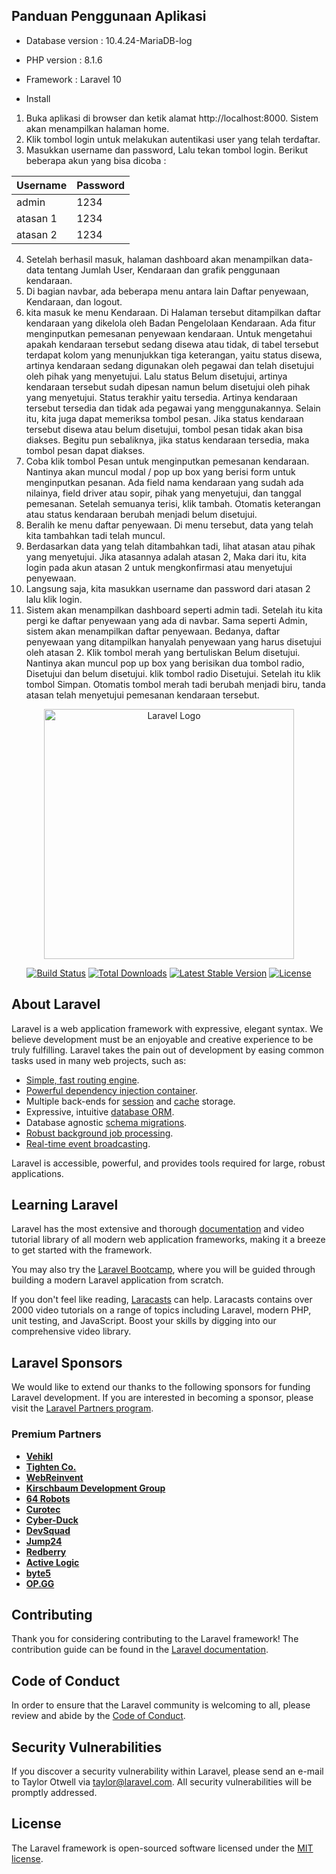 ## Panduan Penggunaan Aplikasi

- Database version :  10.4.24-MariaDB-log
- PHP version : 8.1.6
- Framework : Laravel 10

- Install 

1. Buka aplikasi di browser dan ketik alamat http://localhost:8000. Sistem akan menampilkan halaman home.
2. Klik tombol login untuk melakukan autentikasi user yang telah terdaftar.
3. Masukkan username dan password, Lalu tekan tombol login. Berikut beberapa akun yang bisa dicoba :

| Username | Password |
| ------- | ------- |
| admin | 1234 |
| atasan 1 | 1234 |
| atasan 2 | 1234 |

4. Setelah berhasil masuk, halaman dashboard akan menampilkan data-data tentang Jumlah User, Kendaraan dan grafik penggunaan kendaraan.
5. Di bagian navbar, ada beberapa menu antara lain Daftar penyewaan, Kendaraan, dan logout.
7. kita masuk ke menu Kendaraan. Di Halaman tersebut ditampilkan daftar kendaraan yang dikelola oleh Badan Pengelolaan Kendaraan. Ada fitur menginputkan pemesanan penyewaan kendaraan. Untuk mengetahui apakah kendaraan tersebut sedang disewa atau tidak, di tabel tersebut terdapat kolom yang menunjukkan tiga keterangan, yaitu status disewa, artinya kendaraan sedang digunakan oleh pegawai dan telah disetujui oleh pihak yang menyetujui. Lalu status Belum disetujui, artinya kendaraan tersebut sudah dipesan namun belum disetujui oleh pihak yang menyetujui. Status terakhir yaitu tersedia. Artinya kendaraan tersebut tersedia dan tidak ada pegawai yang menggunakannya. Selain itu, kita juga dapat memeriksa tombol pesan. Jika status kendaraan tersebut disewa atau belum disetujui, tombol pesan tidak akan bisa diakses. Begitu pun sebaliknya, jika status kendaraan tersedia, maka tombol pesan dapat diakses.
8. Coba klik tombol Pesan untuk menginputkan pemesanan kendaraan. Nantinya akan muncul modal / pop up box yang berisi form untuk menginputkan pesanan. Ada field nama kendaraan yang sudah ada nilainya, field driver atau sopir, pihak yang menyetujui, dan tanggal pemesanan. Setelah semuanya terisi, klik tambah. Otomatis keterangan atau status kendaraan berubah menjadi belum disetujui.
9. Beralih ke menu daftar penyewaan. Di menu tersebut, data yang telah kita tambahkan tadi telah muncul.
10. Berdasarkan data yang telah ditambahkan tadi, lihat atasan atau pihak yang menyetujui. Jika atasannya adalah atasan 2, Maka dari itu, kita login pada akun atasan 2 untuk mengkonfirmasi atau menyetujui penyewaan.
11. Langsung saja, kita masukkan username dan password dari atasan 2 lalu klik login.
12. Sistem akan menampilkan dashboard seperti admin tadi. Setelah itu kita pergi ke daftar penyewaan yang ada di navbar. Sama seperti Admin, sistem akan menampilkan daftar penyewaan. Bedanya, daftar penyewaan yang ditampilkan hanyalah penyewaan yang harus disetujui oleh atasan 2. Klik tombol merah yang bertuliskan Belum disetujui. Nantinya akan muncul pop up box yang berisikan dua tombol radio, Disetujui dan belum disetujui. klik tombol radio Disetujui. Setelah itu klik tombol Simpan. Otomatis tombol merah tadi berubah menjadi biru, tanda atasan telah menyetujui pemesanan kendaraan tersebut. 



<p align="center"><a href="https://laravel.com" target="_blank"><img src="https://raw.githubusercontent.com/laravel/art/master/logo-lockup/5%20SVG/2%20CMYK/1%20Full%20Color/laravel-logolockup-cmyk-red.svg" width="400" alt="Laravel Logo"></a></p>

<p align="center">
<a href="https://github.com/laravel/framework/actions"><img src="https://github.com/laravel/framework/workflows/tests/badge.svg" alt="Build Status"></a>
<a href="https://packagist.org/packages/laravel/framework"><img src="https://img.shields.io/packagist/dt/laravel/framework" alt="Total Downloads"></a>
<a href="https://packagist.org/packages/laravel/framework"><img src="https://img.shields.io/packagist/v/laravel/framework" alt="Latest Stable Version"></a>
<a href="https://packagist.org/packages/laravel/framework"><img src="https://img.shields.io/packagist/l/laravel/framework" alt="License"></a>
</p>

## About Laravel

Laravel is a web application framework with expressive, elegant syntax. We believe development must be an enjoyable and creative experience to be truly fulfilling. Laravel takes the pain out of development by easing common tasks used in many web projects, such as:

- [Simple, fast routing engine](https://laravel.com/docs/routing).
- [Powerful dependency injection container](https://laravel.com/docs/container).
- Multiple back-ends for [session](https://laravel.com/docs/session) and [cache](https://laravel.com/docs/cache) storage.
- Expressive, intuitive [database ORM](https://laravel.com/docs/eloquent).
- Database agnostic [schema migrations](https://laravel.com/docs/migrations).
- [Robust background job processing](https://laravel.com/docs/queues).
- [Real-time event broadcasting](https://laravel.com/docs/broadcasting).

Laravel is accessible, powerful, and provides tools required for large, robust applications.

## Learning Laravel

Laravel has the most extensive and thorough [documentation](https://laravel.com/docs) and video tutorial library of all modern web application frameworks, making it a breeze to get started with the framework.

You may also try the [Laravel Bootcamp](https://bootcamp.laravel.com), where you will be guided through building a modern Laravel application from scratch.

If you don't feel like reading, [Laracasts](https://laracasts.com) can help. Laracasts contains over 2000 video tutorials on a range of topics including Laravel, modern PHP, unit testing, and JavaScript. Boost your skills by digging into our comprehensive video library.

## Laravel Sponsors

We would like to extend our thanks to the following sponsors for funding Laravel development. If you are interested in becoming a sponsor, please visit the [Laravel Partners program](https://partners.laravel.com).

### Premium Partners

- **[Vehikl](https://vehikl.com/)**
- **[Tighten Co.](https://tighten.co)**
- **[WebReinvent](https://webreinvent.com/)**
- **[Kirschbaum Development Group](https://kirschbaumdevelopment.com)**
- **[64 Robots](https://64robots.com)**
- **[Curotec](https://www.curotec.com/services/technologies/laravel/)**
- **[Cyber-Duck](https://cyber-duck.co.uk)**
- **[DevSquad](https://devsquad.com/hire-laravel-developers)**
- **[Jump24](https://jump24.co.uk)**
- **[Redberry](https://redberry.international/laravel/)**
- **[Active Logic](https://activelogic.com)**
- **[byte5](https://byte5.de)**
- **[OP.GG](https://op.gg)**

## Contributing

Thank you for considering contributing to the Laravel framework! The contribution guide can be found in the [Laravel documentation](https://laravel.com/docs/contributions).

## Code of Conduct

In order to ensure that the Laravel community is welcoming to all, please review and abide by the [Code of Conduct](https://laravel.com/docs/contributions#code-of-conduct).

## Security Vulnerabilities

If you discover a security vulnerability within Laravel, please send an e-mail to Taylor Otwell via [taylor@laravel.com](mailto:taylor@laravel.com). All security vulnerabilities will be promptly addressed.

## License

The Laravel framework is open-sourced software licensed under the [MIT license](https://opensource.org/licenses/MIT).
